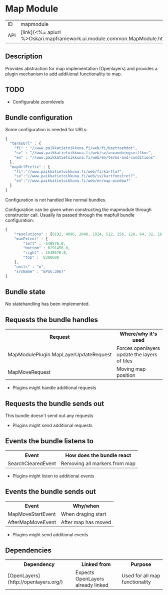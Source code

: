 # Map Module

<table>
  <tr>
    <td>ID</td><td>mapmodule</td>
  </tr>
  <tr>
    <td>API</td><td>[link](<%= apiurl %>Oskari.mapframework.ui.module.common.MapModule.html)</td>
  </tr>
</table>

## Description

Provides abstraction for map implementation (Openlayers) and provides a plugin mechanism to add additional functionality to map.

## TODO

- Configurable zoomlevels

## Bundle configuration

Some configuration is needed for URLs:
```javascript
{
  "termsUrl" : {
    "fi" : "//www.paikkatietoikkuna.fi/web/fi/kayttoehdot",
    "sv" : "//www.paikkatietoikkuna.fi/web/sv/anvandningsvillkor",
    "en" : "//www.paikkatietoikkuna.fi/web/en/terms-and-conditions"
  },
  "mapUrlPrefix" : {
    "fi":"//www.paikkatietoikkuna.fi/web/fi/kartta?",
    "sv":"//www.paikkatietoikkuna.fi/web/sv/kartfonstret?",
    "en":"//www.paikkatietoikkuna.fi/web/en/map-window?"
  }
}
```

Configuration is not handled like normal bundles. 

Configuration can be given when constructing the mapmodule through constructor call. Usually its passed through the mapfull bundle configuration:

```javascript
{
    "resolutions" : [8192, 4096, 2048, 1024, 512, 256, 128, 64, 32, 16, 8, 4, 2, 1, 0.5, 0.25],
    "maxExtent" : {
        "left" : -548576.0,
        "bottom" : 6291456.0,
        "right" : 1548576.0,
        "top" :  8388608
    },
    "units" : "m",
    "srsName" : "EPSG:3067"
}
```

## Bundle state

No statehandling has been implemented.

## Requests the bundle handles

<table>
  <tr>
    <th> Request </th><th> Where/why it's used</th>
  </tr>
  <tr>
    <td> MapModulePlugin.MapLayerUpdateRequest </td><td> Forces openlayers update the layers of tiles</td>
  </tr>
  <tr>
    <td> MapMoveRequest </td><td> Moving map position</td>
  </tr>
</table>

* Plugins might handle additional requests

## Requests the bundle sends out

This bundle doesn't send out any requests

* Plugins might send additional requests

## Events the bundle listens to

<table>
  <tr>
    <th> Event </th><th> How does the bundle react</th>
  </tr>
  <tr>
    <td> SearchClearedEvent</td><td> Removing all markers from map</td>
  </tr>
</table>

* Plugins might listen to additional events

## Events the bundle sends out

<table>
  <tr>
    <th> Event </th><th>Why/when</th>
  </tr>
  <tr>
    <td> MapMoveStartEvent </td><td> When draging start</td>
  </tr>
  <tr>
    <td> AfterMapMoveEvent</td><td> After map has moved</td>
  </tr>
</table>

* Plugins might send additional events

## Dependencies

<table>
  <tr>
    <th> Dependency </th><th> Linked from </th><th> Purpose </th>
  </tr>
  <tr>
    <td> [OpenLayers](http://openlayers.org/) </td>
    <td> Expects OpenLayers already linked </td>
    <td> Used for all map functionality</td>
  </tr>
</table>
